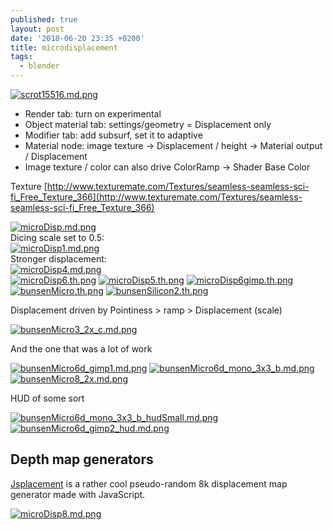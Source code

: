 ```yaml
---
published: true
layout: post
date: '2018-06-20 23:35 +0200'
title: microdisplacement
tags:
  - blender
---
```

[![scrot15516.md.png](https://cdn.scrot.moe/images/2018/06/20/scrot15516.md.png)](https://scrot.moe/image/9tzd0)

- Render tab: turn on experimental
- Object material tab: settings/geometry = Displacement only
- Modifier tab: add subsurf, set it to adaptive
- Material node: image texture -> Displacement / height -> Material output / Displacement
- Image texture / color can also drive ColorRamp -> Shader Base Color

Texture [http://www.texturemate.com/Textures/seamless-seamless-sci-fi_Free_Texture_366](http://www.texturemate.com/Textures/seamless-seamless-sci-fi_Free_Texture_366)

[![microDisp.md.png](https://cdn.scrot.moe/images/2018/06/20/microDisp.md.png)](https://scrot.moe/image/9tLaA)  
Dicing scale set to 0.5:  
[![microDisp1.md.png](https://cdn.scrot.moe/images/2018/06/21/microDisp1.md.png)](https://scrot.moe/image/9tMcL)  
Stronger displacement:  
[![microDisp4.md.png](https://cdn.scrot.moe/images/2018/06/21/microDisp4.md.png)](https://scrot.moe/image/9tIhp)  
[![microDisp6.th.png](https://cdn.scrot.moe/images/2018/06/21/microDisp6.th.png)](https://scrot.moe/image/9tmoW) [![microDisp5.th.png](https://cdn.scrot.moe/images/2018/06/21/microDisp5.th.png)](https://scrot.moe/image/9tcG3) [![microDisp6gimp.th.png](https://cdn.scrot.moe/images/2018/06/26/microDisp6gimp.th.png)](https://scrot.moe/image/9OzIL) [![bunsenMicro.th.png](https://cdn.scrot.moe/images/2018/06/26/bunsenMicro.th.png)](https://scrot.moe/image/9OK6A) [![bunsenSilicon2.th.png](https://cdn.scrot.moe/images/2018/06/26/bunsenSilicon2.th.png)](https://scrot.moe/image/9OG7b)

Displacement driven by Pointiness > ramp > Displacement (scale)

[![bunsenMicro3_2x_c.md.png](https://cdn.scrot.moe/images/2018/06/26/bunsenMicro3_2x_c.md.png)](https://scrot.moe/image/9OjK3)

And the one that was a lot of work

[![bunsenMicro6d_gimp1.md.png](https://cdn.scrot.moe/images/2018/06/27/bunsenMicro6d_gimp1.md.png)](https://scrot.moe/image/9Olqz)
[![bunsenMicro6d_mono_3x3_b.md.png](https://cdn.scrot.moe/images/2018/06/27/bunsenMicro6d_mono_3x3_b.md.png)](https://scrot.moe/image/9O7UQ)
[![bunsenMicro8_2x.md.png](https://cdn.scrot.moe/images/2018/07/06/bunsenMicro8_2x.md.png)](https://scrot.moe/image/9o8HL)

HUD of some sort

[![bunsenMicro6d_mono_3x3_b_hudSmall.md.png](https://cdn.scrot.moe/images/2018/06/30/bunsenMicro6d_mono_3x3_b_hudSmall.md.png)](https://cdn.scrot.moe/images/2018/06/30/bunsenMicro6d_mono_3x3_b_hudSmall.png)
[![bunsenMicro6d_gimp2_hud.md.png](https://cdn.scrot.moe/images/2018/07/01/bunsenMicro6d_gimp2_hud.md.png)](https://cdn.scrot.moe/images/2018/07/01/bunsenMicro6d_gimp2_hud.png)

## Depth map generators

[Jsplacement](https://windmillart.net/?p=jsplacement) is a rather cool pseudo-random 8k displacement map generator made with JavaScript.

[![microDisp8.md.png](https://cdn.scrot.moe/images/2018/06/21/microDisp8.md.png)](https://scrot.moe/image/9tsWZ)
